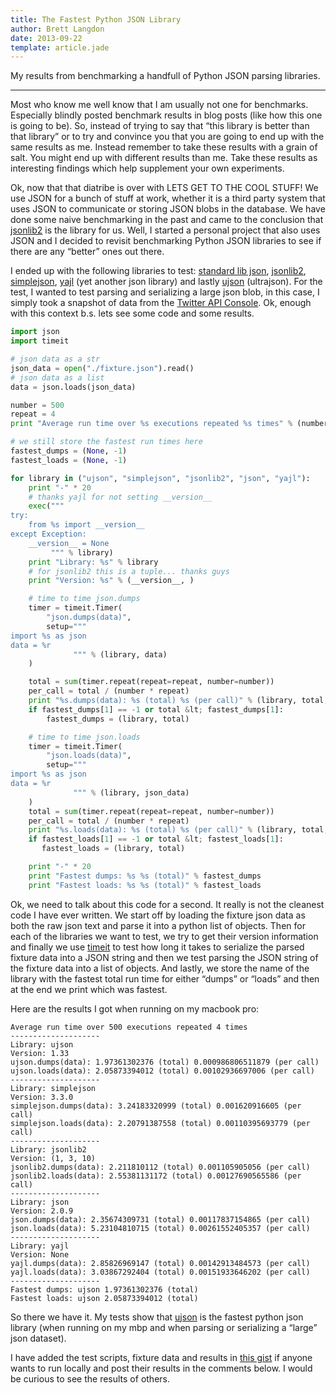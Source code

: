 ```yaml
---
title: The Fastest Python JSON Library
author: Brett Langdon
date: 2013-09-22
template: article.jade
---
```


My results from benchmarking a handfull of Python JSON parsing libraries.

---

Most who know me well know that I am usually not one for benchmarks.
Especially blindly posted benchmark results in blog posts (like how this one is going to be).
So, instead of trying to say that “this library is better than that library” or to try and convince you that you are going to end up with the same results as me.
Instead remember to take these results with a grain of salt.
You might end up with different results than me.
Take these results as interesting findings which help supplement your own experiments.

Ok, now that that diatribe is over with LETS GET TO THE COOL STUFF!
We use JSON for a bunch of stuff at work, whether it is a third party system that uses JSON to communicate or storing JSON blobs in the database.
We have done some naive benchmarking in the past and came to the conclusion that [jsonlib2](https://pypi.python.org/pypi/jsonlib2/) is the library for us.
Well, I started a personal project that also uses JSON and I decided to revisit benchmarking Python JSON libraries to see if there are any “better” ones out there.

I ended up with the following libraries to test:
[standard lib json](http://docs.python.org/2/library/json.html), [jsonlib2](https://pypi.python.org/pypi/jsonlib2/), [simplejson](https://pypi.python.org/pypi/simplejson/), [yajl](https://pypi.python.org/pypi/yajl) (yet another json library) and lastly [ujson](https://pypi.python.org/pypi/ujson) (ultrajson).
For the test, I wanted to test parsing and serializing a large json blob, in this case, I simply took a snapshot of data from the [Twitter API Console](https://dev.twitter.com/console).
Ok, enough with this context b.s. lets see some code and some results.

```python
import json
import timeit

# json data as a str
json_data = open("./fixture.json").read()
# json data as a list
data = json.loads(json_data)

number = 500
repeat = 4
print "Average run time over %s executions repeated %s times" % (number, repeat)

# we still store the fastest run times here
fastest_dumps = (None, -1)
fastest_loads = (None, -1)

for library in ("ujson", "simplejson", "jsonlib2", "json", "yajl"):
    print "-" * 20
    # thanks yajl for not setting __version__
    exec("""
try:
    from %s import __version__
except Exception:
    __version__ = None
         """ % library)
    print "Library: %s" % library
    # for jsonlib2 this is a tuple... thanks guys
    print "Version: %s" % (__version__, )

    # time to time json.dumps
    timer = timeit.Timer(
        "json.dumps(data)",
        setup="""
import %s as json
data = %r
              """ % (library, data)
    )

    total = sum(timer.repeat(repeat=repeat, number=number))
    per_call = total / (number * repeat)
    print "%s.dumps(data): %s (total) %s (per call)" % (library, total, per_call)
    if fastest_dumps[1] == -1 or total &lt; fastest_dumps[1]:
        fastest_dumps = (library, total)

    # time to time json.loads
    timer = timeit.Timer(
        "json.loads(data)",
        setup="""
import %s as json
data = %r
              """ % (library, json_data)
    )
    total = sum(timer.repeat(repeat=repeat, number=number))
    per_call = total / (number * repeat)
    print "%s.loads(data): %s (total) %s (per call)" % (library, total, per_call)
    if fastest_loads[1] == -1 or total &lt; fastest_loads[1]:
       fastest_loads = (library, total)

    print "-" * 20
    print "Fastest dumps: %s %s (total)" % fastest_dumps
    print "Fastest loads: %s %s (total)" % fastest_loads
```

Ok, we need to talk about this code for a second.
It really is not the cleanest code I have ever written.
We start off by loading the fixture json data as both the raw json text and parse it into a python list of objects.
Then for each of the libraries we want to test, we try to get their version information and finally we use [timeit](http://docs.python.org/2/library/timeit.html) to test how long it takes to serialize the parsed fixture data into a JSON string and then we test parsing the JSON string of the fixture data into a list of objects.
And lastly, we store the name of the library with the fastest total run time for either “dumps” or “loads” and then at the end we print which was fastest.

Here are the results I got when running on my macbook pro:
```text
Average run time over 500 executions repeated 4 times
--------------------
Library: ujson
Version: 1.33
ujson.dumps(data): 1.97361302376 (total) 0.000986806511879 (per call)
ujson.loads(data): 2.05873394012 (total) 0.00102936697006 (per call)
--------------------
Library: simplejson
Version: 3.3.0
simplejson.dumps(data): 3.24183320999 (total) 0.001620916605 (per call)
simplejson.loads(data): 2.20791387558 (total) 0.00110395693779 (per call)
--------------------
Library: jsonlib2
Version: (1, 3, 10)
jsonlib2.dumps(data): 2.211810112 (total) 0.001105905056 (per call)
jsonlib2.loads(data): 2.55381131172 (total) 0.00127690565586 (per call)
--------------------
Library: json
Version: 2.0.9
json.dumps(data): 2.35674309731 (total) 0.00117837154865 (per call)
json.loads(data): 5.23104810715 (total) 0.00261552405357 (per call)
--------------------
Library: yajl
Version: None
yajl.dumps(data): 2.85826969147 (total) 0.00142913484573 (per call)
yajl.loads(data): 3.03867292404 (total) 0.00151933646202 (per call)
--------------------
Fastest dumps: ujson 1.97361302376 (total)
Fastest loads: ujson 2.05873394012 (total)
```

So there we have it.
My tests show that [ujson](https://pypi.python.org/pypi/ujson) is the fastest python json library (when running on my mbp and when parsing or serializing a “large” json dataset).

I have added the test scripts, fixture data and results in [this gist](https://gist.github.com/brettlangdon/6b007ef89fd7d2931a22) if anyone wants to run locally and post their results in the comments below.
I would be curious to see the results of others.
